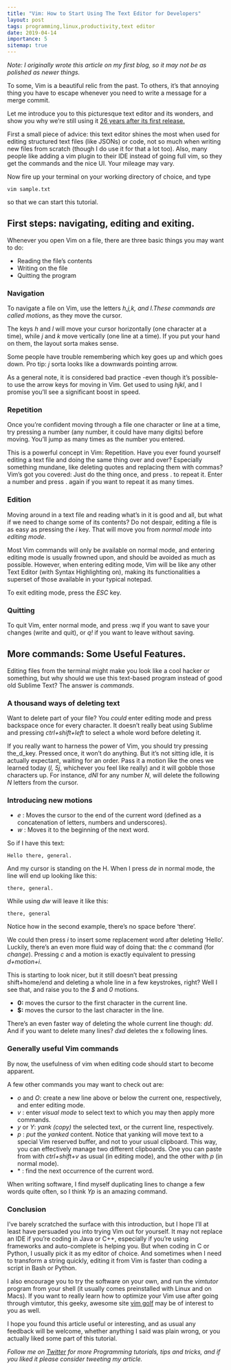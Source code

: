 ```yaml
---
title: "Vim: How to Start Using The Text Editor for Developers"
layout: post
tags: programming,linux,productivity,text editor
date: 2019-04-14
importance: 5
sitemap: true
---
```


*Note: I originally wrote this article on my first blog, so it may not be as polished as newer things.*

To some, Vim is a beautiful relic from the past. To others, it’s that annoying thing you have to escape whenever you need to write a message for a merge commit.

Let me introduce you to this picturesque text editor and its wonders, and show you why we’re still using it [26 years after its first release.](https://en.wikipedia.org/wiki/Vim_%28text_editor%29)

First a small piece of advice: this text editor shines the most when used for editing structured text files (like JSONs) or code, not so much when writing new files from scratch (though I do use it for that a lot too). Also, many people like adding a vim plugin to their IDE instead of going full vim, so they get the commands and the nice UI. Your mileage may vary.

Now fire up your terminal on your working directory of choice, and type

```
vim sample.txt
```

so that we can start this tutorial.

## First steps: navigating, editing and exiting.

Whenever you open Vim on a file, there are three basic things you may want to do:

- Reading the file’s contents
- Writing on the file
- Quitting the program

### Navigation

To navigate a file on Vim, use the letters _h,j,k, _and_ l._These commands are called_ motions_, as they move the cursor.

The keys _h_ and _l_ will move your cursor horizontally (one character at a time), while _j_ and _k_ move vertically (one line at a time). If you put your hand on them, the layout sorta makes sense.

Some people have trouble remembering which key goes up and which goes down. Pro tip: _j_ sorta looks like a downwards pointing arrow.

As a general note, it is considered bad practice -even though it’s possible- to use the arrow keys for moving in Vim. Get used to using _hjkl_, and I promise you’ll see a significant boost in speed.

### Repetition

Once you’re confident moving through a file one character or line at a time, try pressing a number (any number, it could have many digits) before moving. You’ll jump as many times as the number you entered.

This is a powerful concept in Vim: Repetition. Have you ever found yourself editing a text file and doing the same thing over and over? Especially something mundane, like deleting quotes and replacing them with commas? Vim’s got you covered: Just do the thing once, and press . to repeat it. Enter a number and press . again if you want to repeat it as many times.

### Edition

Moving around in a text file and reading what’s in it is good and all, but what if we need to change some of its contents? Do not despair, editing a file is as easy as pressing the _i_ key. That will move you from _normal mode_ into _editing mode_.

Most Vim commands will only be available on normal mode, and entering editing mode is usually frowned upon, and should be avoided as much as possible. However, when entering editing mode, Vim will be like any other Text Editor (with Syntax Highlighting on), making its functionalities a superset of those available in your typical notepad.

To exit editing mode, press the _ESC_ key.

### Quitting

To quit Vim, enter normal mode, and press _:wq_ if you want to save your changes (write and quit), or _q!_ if you want to leave without saving.

## More commands: Some Useful Features.

Editing files from the terminal might make you look like a cool hacker or something, but why should we use this text-based program instead of good old Sublime Text? The answer is _commands_. 

### A thousand ways of deleting text

Want to delete part of your file? You _could_ enter editing mode and press backspace once for every character. It doesn’t really beat using Sublime and pressing _ctrl+shift+left_ to select a whole word before deleting it.

If you really want to harness the power of Vim, you should try pressing the_d_key. Pressed once, it won’t do anything. But it’s not sitting idle, it is actually expectant, waiting for an order. Pass it a motion like the ones we learned today (_l, 5j_, whichever you feel like really) and it will gobble those characters up. For instance, _dNl_ for any number _N_, will delete the following _N_ letters from the cursor.

### Introducing new motions

- _e_ : Moves the cursor to the end of the current word (defined as a concatenation of letters, numbers and underscores).
- _w_ : Moves it to the beginning of the next word.

So if I have this text:

```
Hello there, general.
```

And my cursor is standing on the H. When I press _de_ in normal mode, the line will end up looking like this:

```
there, general.
```

While using _dw_ will leave it like this:

```
there, general
```

Notice how in the second example, there’s no space before ‘there’.

We could then press _i_ to insert some replacement word after deleting ‘Hello’. Luckily, there’s an even more fluid way of doing that: the _c_ command (for _change_). Pressing _c_ and a motion is exactly equivalent to pressing _d+motion+i_.

This is starting to look nicer, but it still doesn’t beat pressing shift+home/end and deleting a whole line in a few keystrokes, right? Well I see that, and raise you to the _$_ and _0_ motions.

- **0:** moves the cursor to the first character in the current line.
- **$:** moves the cursor to the last character in the line.

There’s an even faster way of deleting the whole current line though: _dd_. And if you want to delete many lines? _dxd_ deletes the x following lines.

### Generally useful Vim commands

By now, the usefulness of vim when editing code should start to become apparent.

A few other commands you may want to check out are:

- _o_ and _O_: create a new line above or below the current one, respectively, and enter editing mode.
- _v_ : enter _visual mode_ to select text to which you may then apply more commands.
- _y_ or _Y_: _yank (copy)_ the selected text, or the current line, respectively.
- _p_ : _put_ the _yanked_ content. Notice that yanking will move text to a special Vim reserved buffer, and not to your usual clipboard. This way, you can effectively manage two different clipboards. One you can paste from with _ctrl+shift+v_ as usual (in editing mode), and the other with _p_ (in normal mode).
- \* : find the next occurrence of the current word.

When writing software, I find myself duplicating lines to change a few words quite often, so I think _Yp_ is an amazing command.

### Conclusion

I’ve barely scratched the surface with this introduction, but I hope I’ll at least have persuaded you into trying Vim out for yourself. It may not replace an IDE if you’re coding in Java or C++, especially if you’re using frameworks and auto-complete is helping you. But when coding in C or Python, I usually pick it as my editor of choice. And sometimes when I need to transform a string quickly, editing it from Vim is faster than coding a script in Bash or Python.

I also encourage you to try the software on your own, and run the _vimtutor_ program from your shell (it usually comes preinstalled with Linux and on Macs). If you want to really learn how to optimize your Vim use after going through vimtutor, this geeky, awesome site [vim golf](http://vimgolf.com/) may be of interest to you as well.

I hope you found this article useful or interesting, and as usual any feedback will be welcome, whether anything I said was plain wrong, or you actually liked some part of this tutorial.

_Follow me on [Twitter](http://www.twitter.com/strikingloo) for more Programming tutorials, tips and tricks, and if you liked it please consider tweeting my article._